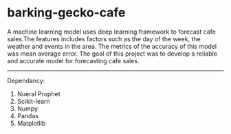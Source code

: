 # barking-gecko-cafe

A machine learning model uses deep learning framework to forecast cafe sales.The features includes factors such as the day of the week, the weather and events in the area. The metrics of the accuracy of this model was mean average error. The goal of this project was to develop a reliable and accurate model for forecasting cafe sales.

---
Dependancy:
1. Nueral Prophet
2. Scikit-learn
3. Numpy
4. Pandas
5. Matplotlib
